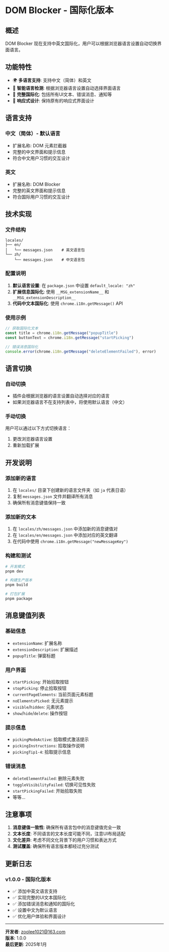 # DOM Blocker - 国际化版本

## 概述

DOM Blocker 现在支持中英文国际化，用户可以根据浏览器语言设置自动切换界面语言。

## 功能特性

- 🌍 **多语言支持**: 支持中文（简体）和英文
- 🎯 **智能语言检测**: 根据浏览器语言设置自动选择界面语言
- 🔧 **完整国际化**: 包括所有UI文本、错误消息、通知等
- 📱 **响应式设计**: 保持原有的响应式界面设计

## 语言支持

### 中文（简体）- 默认语言
- 扩展名称: DOM 元素拦截器
- 完整的中文界面和提示信息
- 符合中文用户习惯的交互设计

### 英文
- 扩展名称: DOM Blocker
- 完整的英文界面和提示信息
- 符合国际用户习惯的交互设计

## 技术实现

### 文件结构
```
locales/
├── en/
│   └── messages.json    # 英文语言包
└── zh/
    └── messages.json    # 中文语言包
```

### 配置说明

1. **默认语言设置**: 在 `package.json` 中设置 `default_locale: "zh"`
2. **扩展信息国际化**: 使用 `__MSG_extensionName__` 和 `__MSG_extensionDescription__`
3. **代码中文本国际化**: 使用 `chrome.i18n.getMessage()` API

### 使用示例

```typescript
// 获取国际化文本
const title = chrome.i18n.getMessage("popupTitle")
const buttonText = chrome.i18n.getMessage("startPicking")

// 错误消息国际化
console.error(chrome.i18n.getMessage("deleteElementFailed"), error)
```

## 语言切换

### 自动切换
- 插件会根据浏览器的语言设置自动选择对应的语言
- 如果浏览器语言不在支持列表中，将使用默认语言（中文）

### 手动切换
用户可以通过以下方式切换语言：
1. 更改浏览器语言设置
2. 重新加载扩展

## 开发说明

### 添加新的语言
1. 在 `locales/` 目录下创建新的语言文件夹（如 `ja` 代表日语）
2. 复制 `messages.json` 文件并翻译所有消息
3. 确保所有消息键值保持一致

### 添加新的文本
1. 在 `locales/zh/messages.json` 中添加新的消息键值对
2. 在 `locales/en/messages.json` 中添加对应的英文翻译
3. 在代码中使用 `chrome.i18n.getMessage("newMessageKey")`

### 构建和测试
```bash
# 开发模式
pnpm dev

# 构建生产版本
pnpm build

# 打包扩展
pnpm package
```

## 消息键值列表

### 基础信息
- `extensionName`: 扩展名称
- `extensionDescription`: 扩展描述
- `popupTitle`: 弹窗标题

### 用户界面
- `startPicking`: 开始拾取按钮
- `stopPicking`: 停止拾取按钮
- `currentPageElements`: 当前页面元素标题
- `noElementsPicked`: 无元素提示
- `visible`/`hidden`: 元素状态
- `show`/`hide`/`delete`: 操作按钮

### 提示信息
- `pickingModeActive`: 拾取模式激活提示
- `pickingInstructions`: 拾取操作说明
- `pickingTip1-4`: 拾取提示信息

### 错误消息
- `deleteElementFailed`: 删除元素失败
- `toggleVisibilityFailed`: 切换可见性失败
- `startPickingFailed`: 开始拾取失败
- 等等...

## 注意事项

1. **消息键值一致性**: 确保所有语言包中的消息键值完全一致
2. **文本长度**: 不同语言的文本长度可能不同，注意UI布局适配
3. **文化差异**: 考虑不同文化背景下的用户习惯和表达方式
4. **测试覆盖**: 确保所有语言版本都经过充分测试

## 更新日志

### v1.0.0 - 国际化版本
- ✅ 添加中英文语言支持
- ✅ 实现完整的UI文本国际化
- ✅ 添加错误消息和通知的国际化
- ✅ 设置中文为默认语言
- ✅ 优化用户体验和界面设计

---

**开发者**: zoolee1021@163.com  
**版本**: 1.0.0  
**最后更新**: 2025年1月
